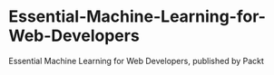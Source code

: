 # Essential-Machine-Learning-for-Web-Developers
Essential Machine Learning for Web Developers, published by Packt
